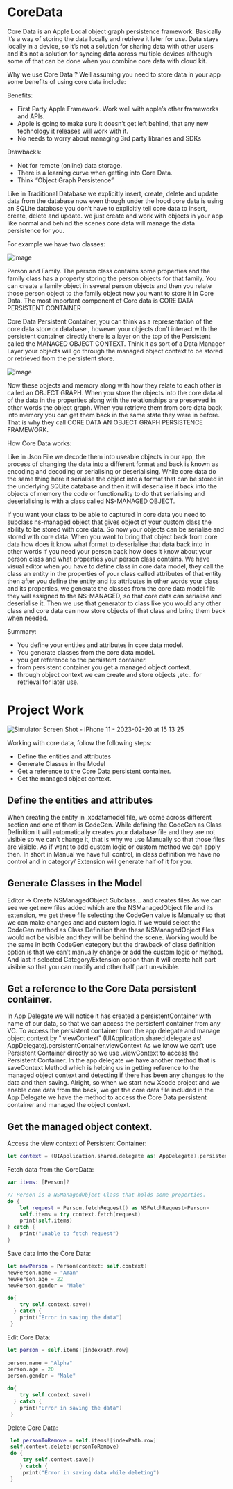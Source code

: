 # CoreData

Core Data is an Apple Local object graph persistence framework. Basically it’s a way of storing the data locally and retrieve it later for use.
Data stays locally in a device, so it’s not a solution for sharing data with other users and it’s  not a solution for syncing data across multiple devices although some of that can be done when you combine core data with cloud kit.

Why we use Core Data ?
Well assuming you need to store data in your app some benefits of using core data include:

Benefits:
+ First Party Apple Framework. Work well with apple’s other frameworks and APIs.
+ Apple is going to make sure it doesn’t get left behind, that any new technology it releases will work with it.
+ No needs to worry about managing 3rd party libraries and SDKs

Drawbacks:
+ Not for remote (online) data storage.
+ There is a learning curve when getting into Core Data.
+ Think “Object Graph Persistence”

Like in Traditional Database we explicitly insert, create, delete and update data from the database now even though under the hood core data is using an SQLite database you don’t have to explicitly tell core data to insert, create, delete and update. we just create and work with objects in your app like normal and behind the scenes core data will manage the data persistence for you.

For example we have two classes:

![image](https://user-images.githubusercontent.com/63160825/220068567-f87a1c37-2c11-476e-b454-a6ac1957950f.png)

Person and Family. The person class contains some properties and the family class has a property storing the person objects for that family. You can create a family object in several person objects and then you relate those person object to the family object now you want to store it in Core Data. 
The most important component of Core data is CORE DATA PERSISTENT CONTAINER

Core Data Persistent Container, you can think as a representation of the core data store or database , however your objects don’t interact with the persistent container directly there is a layer on the top of the Persistent called the MANAGED OBJECT CONTEXT. Think it as sort of a Data Manager Layer your objects will go through the managed object context to be stored or retrieved from the persistent store.

![image](https://user-images.githubusercontent.com/63160825/220068803-6a991f56-2745-4a9e-bfd4-a0437ab91783.png)

Now these objects and memory along with how they relate to each other is called an OBJECT GRAPH. When you store the objects into the core data all of the data in the properties along with the relationships are preserved in other words the object graph. When you retrieve them from core data back into memory you can get them back in the same state they were in before. That is why they call CORE DATA AN OBJECT GRAPH PERSISTENCE FRAMEWORK.

How Core Data works:

Like in Json File we decode them into useable objects in our app, the process of changing the data into a different format and back is known as encoding and decoding or serialising or deserialising.
While core data do the same thing here it serialise the object into a format that can be stored in the underlying SQLite database and then it will deserialise it back into the objects of memory the code or functionality to do that serialising and deserialising is with a class called NS-MANAGED OBJECT.

If you want your class to be able to captured in core data you need to subclass ns-managed  object that gives object of your custom class the ability to be stored with core data. So now your objects can be serialise and stored with core data. When you want to bring that object back from core data how does it know what format to deserialise that data back into in other words if you need your person back how does it know about your person class and what properties your person class contains.
 We have visual editor when you have to define class in core data model, they call the class an entity in the properties of your class called attributes of that entity then after you define the entity and its attributes in other words your class and its properties, we generate the classes from the core data model file they will assigned to the NS-MANAGED, so that core data can serialise and deserialise it. Then we use that generator to class like you would any other class and core data can now store objects of that class and bring them back when needed.


Summary:
+ You define your entities and attributes in core data model.
+ You generate classes from the core data model.
+ you get reference to the persistent container.
+ from persistent container you get a managed object context.
+ through object context we can create and store objects ,etc.. for retrieval for later use.

# Project Work

![Simulator Screen Shot - iPhone 11 - 2023-02-20 at 15 13 25](https://user-images.githubusercontent.com/63160825/220070187-c1dde846-76ee-4329-a4ce-0cf246a05ff6.png)

Working with core data, follow the following steps:
+ Define the entities and attributes
+ Generate Classes in the Model
+ Get a reference to the Core Data persistent container.
+ Get the managed object context.

## Define the entities and attributes

When creating the entity in .xcdatamodel file, we come across different section and one of them is CodeGen. While defining the CodeGen as Class Definition it will automatically creates your database file and they are not visible so we can’t change it, that is why we use Manually so that those files are visible.
As if want to add custom logic or custom method we can apply then. In short in Manual we have full control, in class definition we have no control and in category/ Extension will generate half of it for you. 

## Generate Classes in the Model

Editor -> Create NSManagedObject  Subclass… and creates files
As we can see we get new files added which are the NSManagedObject file and its extension, we get these file selecting the CodeGen value is Manually so that we can make changes and add custom logic. If we would select the CodeGen method as Class Definition then these NSManagedObject files would not be visible and they will be behind the scene. Working would be the same in both CodeGen category but the drawback of class definition option is that we can’t manually change or add the custom logic or method.
And last if selected Category/Extension option than it will create half part visible so that you can modify and other half part un-visible.

## Get a reference to the Core Data persistent container.

In App Delegate we will notice it has created a persistentContainer with name of our data, so that we can access the persistent container from any VC. 
To access the persistent container from the app delegate and manage object context by ".viewContext"
 (UIApplication.shared.delegate as! AppDelegate).persistentContainer.viewContext
As we know we can’t use Persistent Container directly so we use .viewContext to access the Persistent Container.
In the app delegate we have another method that is saveContext Method which is helping us in getting reference to the managed object context and detecting if there has been any changes  to the data and then saving.
Alright, so when we start new Xcode project and we enable core data from the back, we get the core data file included in the App Delegate we have the method to access the Core Data persistent container and managed the object context.  

## Get the managed object context.

Access the view context of Persistent Container:
```swift
let context = (UIApplication.shared.delegate as! AppDelegate).persistentContainer.viewContext
```


Fetch data from the CoreData:
```swift
var items: [Person]?

// Person is a NSManagedObject Class that holds some properties.
do {
    let request = Person.fetchRequest() as NSFetchRequest<Person>
    self.items = try context.fetch(request)
    print(self.items)
} catch {
    print("Unable to fetch request")
}
```


Save data into the Core Data:
```swift
let newPerson = Person(context: self.context)
newPerson.name = "Aman"
newPerson.age = 22
newPerson.gender = "Male"

do{
    try self.context.save()
  } catch {
    print("Error in saving the data")
 }
```


Edit Core Data:
```swift
let person = self.items![indexPath.row]
 
person.name = "Alpha"
person.age = 20
person.gender = "Male"

do{
    try self.context.save()
  } catch {
    print("Error in saving the data")
 }
```


Delete Core Data:
```swift
 let personToRemove = self.items![indexPath.row]
 self.context.delete(personToRemove)
 do {
     try self.context.save()
    } catch {
     print("Error in saving data while deleting")
 }
```
